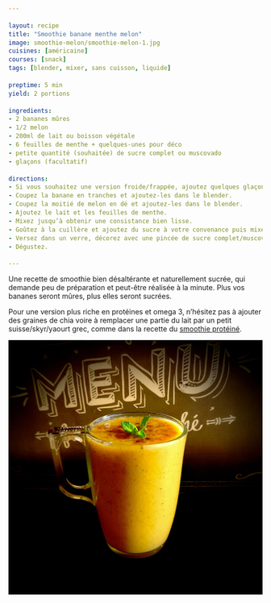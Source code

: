 ```yaml
---

layout: recipe
title: "Smoothie banane menthe melon"
image: smoothie-melon/smoothie-melon-1.jpg
cuisines: [américaine]
courses: [snack]
tags: [blender, mixer, sans cuisson, liquide]

preptime: 5 min
yield: 2 portions

ingredients:
- 2 bananes mûres 
- 1/2 melon
- 200ml de lait ou boisson végétale
- 6 feuilles de menthe + quelques-unes pour déco
- petite quantité (souhaitée) de sucre complet ou muscovado
- glaçons (facultatif)

directions:
- Si vous souhaitez une version froide/frappée, ajoutez quelques glaçons dans le blender.
- Coupez la banane en tranches et ajoutez-les dans le blender.
- Coupez la moitié de melon en dé et ajoutez-les dans le blender.
- Ajoutez le lait et les feuilles de menthe.
- Mixez jusqu’à obtenir une consistance bien lisse.
- Goûtez à la cuillère et ajoutez du sucre à votre convenance puis mixez si besoin.
- Versez dans un verre, décorez avec une pincée de sucre complet/muscovado et quelques feuilles de menthe.
- Dégustez.

---
```


Une recette de smoothie bien désaltérante et naturellement sucrée, qui demande peu de préparation et peut-être réalisée à la minute. Plus vos bananes seront mûres, plus elles seront sucrées.

Pour une version plus riche en protéines et omega 3, n’hésitez pas à ajouter des graines de chia voire à remplacer une partie du lait par un petit suisse/skyr/yaourt grec, comme dans la recette du [smoothie protéiné](smoothie-proteine.html). 

![Simple, rapide, naturellement sucré et désaltérant. On peut ajouter un peu de peps avec du sucre complet ou muscovado ainsi que des feuilles de menthe, mais rien ne vous empêche aussi d’y ajouter des graines de chia pour les protéines et omega 3.](../images/smoothie-melon/smoothie-melon-2.jpg)